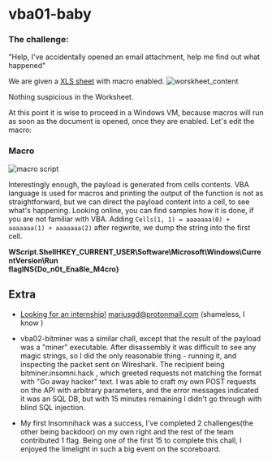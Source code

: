 # vba01-baby
### The challenge: 
"Help, I've accidentally opened an email attachment, help me find out what happened" 

We are given a [XLS sheet](https://eqqn.github.io/uploads/vba01-baby_272038055eaa62ffe9042d38aff7b5bae1faa518.xls) with macro enabled.
![worskheet_content](https://eqqn.github.io/images/artificialbitcoin.jpg "Worskheet content")

Nothing suspicious in the Worksheet.

At this point it is wise to proceed in a Windows VM, because macros will run as soon as the document is opened, once they are enabled. Let's edit the macro:

### Macro
![macro script](https://eqqn.github.io/images/macro_content.jpg "Macro script")

Interestingly enough, the payload is generated from cells contents.
VBA language is used for macros and printing the output of the function is not as straightforward, but we can direct the payload content into a cell, to see what's happening. Looking online, you can find samples how it is done, if you are not familiar with VBA.
Adding `Cells(1, 1) = aaaaaaa(0) + aaaaaaa(1) + aaaaaaa(2)` after regwrite, we dump the string into the first cell.

**WScript.ShellHKEY_CURRENT_USER\Software\Microsoft\Windows\CurrentVersion\Run\
flagINS{Do_n0t_Ena8le_M4cro}**

## Extra
* [Looking for an internship!](https://www.linkedin.com/in/marius-giedrius/) mariusgd@protonmail.com (shameless, I know )

* vba02-bitminer was a similar chall, except that the result of the payload was a "miner" executable. After disassembly it was difficult to see any magic strings, so I did the only reasonable thing - running it, and inspecting the packet sent on Wireshark. 
The recipient being bitminer.insomni.hack , which greeted requests not matching the format with "Go away hacker" text.
I was able to craft my own POST requests on the API with arbitrary parameters, and the error messages indicated it was an SQL DB, but with 15 minutes remaining I didn't go through with blind SQL injection. 

* My first Insomnihack was a success, I've completed 2 challenges(the other being backdoor) on my own right and the rest of the team contributed 1 flag. Being one of the first 15 to complete this chall, I enjoyed the limelight in such a big event on the scoreboard.

